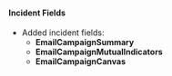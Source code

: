 
#### Incident Fields
- Added incident fields:
  - **EmailCampaignSummary**
  - **EmailCampaignMutualIndicators**
  - **EmailCampaignCanvas**
